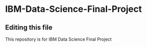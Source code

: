 # IBM-Data-Science-Final-Project

## Editing this file

This repository is for IBM Data Science Final Project
